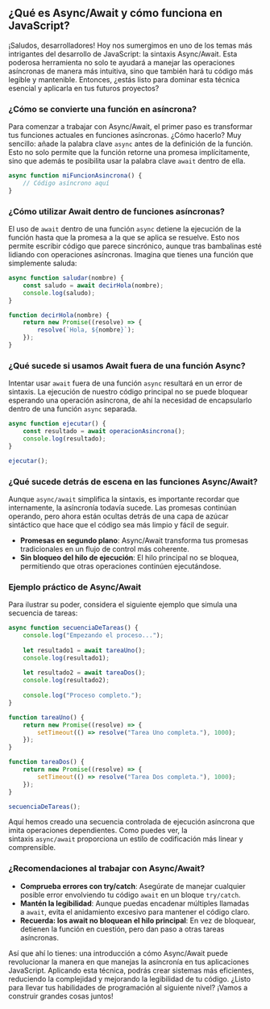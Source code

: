 ## ¿Qué es Async/Await y cómo funciona en JavaScript?

¡Saludos, desarrolladores! Hoy nos sumergimos en uno de los temas más intrigantes del desarrollo de JavaScript: la sintaxis Async/Await. Esta poderosa herramienta no solo te ayudará a manejar las operaciones asíncronas de manera más intuitiva, sino que también hará tu código más legible y mantenible. Entonces, ¿estás listo para dominar esta técnica esencial y aplicarla en tus futuros proyectos?

### ¿Cómo se convierte una función en asíncrona?

Para comenzar a trabajar con Async/Await, el primer paso es transformar tus funciones actuales en funciones asíncronas. ¿Cómo hacerlo? Muy sencillo: añade la palabra clave `async` antes de la definición de la función. Esto no solo permite que la función retorne una promesa implícitamente, sino que además te posibilita usar la palabra clave `await` dentro de ella.

```javascript
async function miFuncionAsincrona() {
    // Código asíncrono aquí
}
```

### ¿Cómo utilizar Await dentro de funciones asíncronas?

El uso de `await` dentro de una función `async` detiene la ejecución de la función hasta que la promesa a la que se aplica se resuelve. Esto nos permite escribir código que parece sincrónico, aunque tras bambalinas esté lidiando con operaciones asíncronas. Imagina que tienes una función que simplemente saluda:

```javascript
async function saludar(nombre) {
    const saludo = await decirHola(nombre);
    console.log(saludo);
}

function decirHola(nombre) {
    return new Promise((resolve) => {
        resolve(`Hola, ${nombre}`);
    });
}
```

### ¿Qué sucede si usamos Await fuera de una función Async?

Intentar usar `await` fuera de una función `async` resultará en un error de sintaxis. La ejecución de nuestro código principal no se puede bloquear esperando una operación asíncrona, de ahí la necesidad de encapsularlo dentro de una función `async` separada.

```javascript
async function ejecutar() {
    const resultado = await operacionAsincrona();
    console.log(resultado);
}

ejecutar();
```

### ¿Qué sucede detrás de escena en las funciones Async/Await?

Aunque `async/await` simplifica la sintaxis, es importante recordar que internamente, la asíncronía todavía sucede. Las promesas continúan operando, pero ahora están ocultas detrás de una capa de azúcar sintáctico que hace que el código sea más limpio y fácil de seguir.

- **Promesas en segundo plano**: Async/Await transforma tus promesas tradicionales en un flujo de control más coherente.
- **Sin bloqueo del hilo de ejecución**: El hilo principal no se bloquea, permitiendo que otras operaciones continúen ejecutándose.

### Ejemplo práctico de Async/Await

Para ilustrar su poder, considera el siguiente ejemplo que simula una secuencia de tareas:

```javascript
async function secuenciaDeTareas() {
    console.log("Empezando el proceso...");
    
    let resultado1 = await tareaUno();
    console.log(resultado1);
    
    let resultado2 = await tareaDos();
    console.log(resultado2);
    
    console.log("Proceso completo.");
}

function tareaUno() {
    return new Promise((resolve) => {
        setTimeout(() => resolve("Tarea Uno completa."), 1000);
    });
}

function tareaDos() {
    return new Promise((resolve) => {
        setTimeout(() => resolve("Tarea Dos completa."), 1000);
    });
}

secuenciaDeTareas();
```

Aquí hemos creado una secuencia controlada de ejecución asíncrona que imita operaciones dependientes. Como puedes ver, la sintaxis `async/await` proporciona un estilo de codificación más linear y comprensible.

### ¿Recomendaciones al trabajar con Async/Await?

- **Comprueba errores con try/catch**: Asegúrate de manejar cualquier posible error envolviendo tu código `await` en un bloque `try/catch`.
- **Mantén la legibilidad**: Aunque puedas encadenar múltiples llamadas a `await`, evita el anidamiento excesivo para mantener el código claro.
- **Recuerda: los await no bloquean el hilo principal**: En vez de bloquear, detienen la función en cuestión, pero dan paso a otras tareas asíncronas.

Así que ahí lo tienes: una introducción a cómo Async/Await puede revolucionar la manera en que manejas la asíncronía en tus aplicaciones JavaScript. Aplicando esta técnica, podrás crear sistemas más eficientes, reduciendo la complejidad y mejorando la legibilidad de tu código. ¿Listo para llevar tus habilidades de programación al siguiente nivel? ¡Vamos a construir grandes cosas juntos!